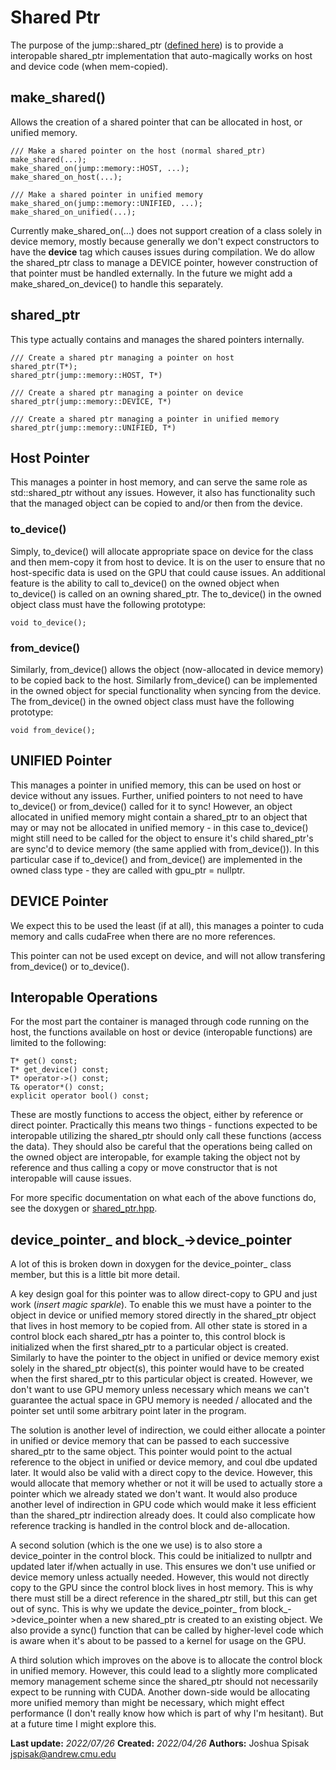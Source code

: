 # Shared Ptr
The purpose of the jump::shared_ptr ([defined here](../include/jump/shared_ptr.hpp)) is to provide a interopable shared_ptr implementation that auto-magically works on host and device code (when mem-copied).

## make_shared<T>()
Allows the creation of a shared pointer that can be allocated in host, or unified memory.

```
/// Make a shared pointer on the host (normal shared_ptr) 
make_shared(...);
make_shared_on(jump::memory::HOST, ...);
make_shared_on_host(...);

/// Make a shared pointer in unified memory
make_shared_on(jump::memory::UNIFIED, ...);
make_shared_on_unified(...);
```

Currently make_shared_on<T>(...) does not support creation of a class solely in device memory, mostly because generally we don't expect constructors to have the __device__ tag which causes issues during compilation. We do allow the shared_ptr class to manage a DEVICE pointer, however construction of that pointer must be handled externally. In the future we might add a make_shared_on_device<T>() to handle this separately.

## shared_ptr<T>
This type actually contains and manages the shared pointers internally.

```
/// Create a shared ptr managing a pointer on host
shared_ptr(T*);
shared_ptr(jump::memory::HOST, T*)

/// Create a shared ptr managing a pointer on device
shared_ptr(jump::memory::DEVICE, T*)

/// Create a shared ptr managing a pointer in unified memory
shared_ptr(jump::memory::UNIFIED, T*)
```

## Host Pointer
This manages a pointer in host memory, and can serve the same role as std::shared_ptr without any issues. However, it also has functionality such that the managed object can be copied to and/or then from the device.

### to_device()
Simply, to_device() will allocate appropriate space on device for the class and then mem-copy it from host to device. It is on the user to ensure that no host-specific data is used on the GPU that could cause issues. An additional feature is the ability to call to_device() on the owned object when to_device() is called on an owning shared_ptr. The to_device() in the owned object class must have the following prototype:
```
void to_device();
```

### from_device()
Similarly, from_device() allows the object (now-allocated in device memory) to be copied back to the host. Similarly from_device() can be implemented in the owned object for special functionality when syncing from the device. The from_device() in the owned object class must have the following prototype:
```
void from_device();
```



## UNIFIED Pointer
This manages a pointer in unified memory, this can be used on host or device without any issues. Further, unified pointers to not need to have to_device() or from_device() called for it to sync! However, an object allocated in unified memory might contain a shared_ptr to an object that may or may not be allocated in unified memory - in this case to_device() might still need to be called for the object to ensure it's child shared_ptr's are sync'd to device memory (the same applied with from_device()). In this particular case if to_device() and from_device() are implemented in the owned class type - they are called with gpu_ptr = nullptr.

## DEVICE Pointer
We expect this to be used the least (if at all), this manages a pointer to cuda memory and calls cudaFree when there are no more references.

This pointer can not be used except on device, and will not allow transfering from_device() or to_device().

## Interopable Operations
For the most part the container is managed through code running on the host, the functions available on host or device (interopable functions) are limited to the following:
```
T* get() const;
T* get_device() const;
T* operator->() const;
T& operator*() const;
explicit operator bool() const;
```
These are mostly functions to access the object, either by reference or direct pointer. Practically this means two things - functions expected to be interopable utilizing the shared_ptr should only call these functions (access the data). They should also be careful that the operations being called on the owned object are interopable, for example taking the object not by reference and thus calling a copy or move constructor that is not interopable will cause issues.

For more specific documentation on what each of the above functions do, see the doxygen or [shared_ptr.hpp](../../include/jcontrols/util/shared_ptr.hpp).

## device_pointer_ and block_->device_pointer
A lot of this is broken down in doxygen for the device_pointer_ class member, but this is a little bit more detail.

A key design goal for this pointer was to allow direct-copy to GPU and just work (*insert magic sparkle*). To enable this we must have a pointer to the object in device or unified memory stored directly in the shared_ptr object that lives in host memory to be copied from. All other state is stored in a control block each shared_ptr has a pointer to, this control block is initialized when the first shared_ptr to a particular object is created. Similarly to have the pointer to the object in unified or device memory exist solely in the shared_ptr object(s), this pointer would have to be created when the first shared_ptr to this particular object is created. However, we don't want to use GPU memory unless necessary which means we can't guarantee the actual space in GPU memory is needed / allocated and the pointer set until some arbitrary point later in the program.

The solution is another level of indirection, we could either allocate a pointer in unified or device memory that can be passed to each successive shared_ptr to the same object. This pointer would point to the actual reference to the object in unified or device memory, and coul dbe updated later. It would also be valid with a direct copy to the device. However, this would allocate that memory whether or not it will be used to actually store a pointer which we already stated we don't want. It would also produce another level of indirection in GPU code which would make it less efficient than the shared_ptr indirection already does. It could also complicate how reference tracking is handled in the control block and de-allocation.

A second solution (which is the one we use) is to also store a device_pointer in the control block. This could be initialized to nullptr and updated later if/when actually in use. This ensures we don't use unified or device memory unless actually needed. However, this would not directly copy to the GPU since the control block lives in host memory. This is why there must still be a direct reference in the shared_ptr still, but this can get out of sync. This is why we update the device_pointer_ from block_->device_pointer when a new shared_ptr is created to an existing object. We also provide a sync() function that can be called by higher-level code which is aware when it's about to be passed to a kernel for usage on the GPU.

A third solution which improves on the above is to allocate the control block in unified memory. However, this could lead to a slightly more complicated memory management scheme since the shared_ptr should not necessarily expect to be running with CUDA. Another down-side would be allocating more unified memory than might be necessary, which might effect performance (I don't really know how which is part of why I'm hesitant). But at a future time I might explore this.


**Last update:** *2022/07/26*
**Created:** *2022/04/26*
**Authors:** Joshua Spisak <jspisak@andrew.cmu.edu>
